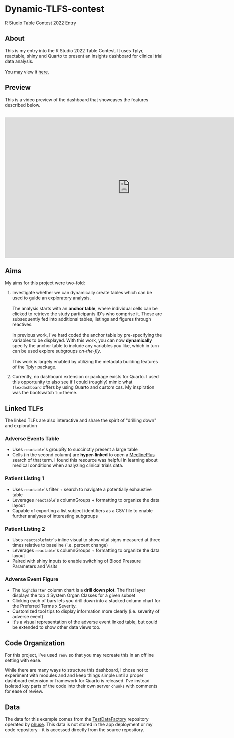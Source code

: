 # Dynamic-TLFS-contest

R Studio Table Contest 2022 Entry

## About

This is my entry into the R Studio 2022 Table Contest. It uses Tplyr, reactable, shiny and Quarto to present an insights dashboard for clinical trial data analysis. </br> </br> You may view it [here.](https://matt-portfolio.shinyapps.io/dynamic-tlf/)

## Preview

This is a video preview of the dashboard that showcases the features described below.</br></br>
<iframe width="800" height="450" src="https://www.youtube.com/embed/Ax1md38X-tI" title="YouTube video player" frameborder="0" allow="accelerometer; autoplay; clipboard-write; encrypted-media; gyroscope; picture-in-picture" allowfullscreen></iframe>

## Aims

My aims for this project were two-fold:

1.  Investigate whether we can dynamically create tables which can be used to guide an exploratory analysis. </br></br>The analysis starts with an <strong>anchor table</strong>, where individual cells can be clicked to retrieve the study participants ID's who comprise it. These are subsequently fed into additional tables, listings and figures through reactives. </br></br> In previous work, I've hard coded the anchor table by pre-specifying the variables to be displayed. With this work, you can now **dynamically** specify the anchor table to include any variables you like, which in turn can be used explore subgroups <i>on-the-fly</i>.</br></br> This work is largely enabled by utilizing the metadata building features of the [Tplyr](https://github.com/atorus-research/Tplyr) package.

2.  Currently, no dashboard extension or package exists for Quarto. I used this opportunity to also see if I could (roughly) mimic what `flexdashboard` offers by using Quarto and custom css. My inspiration was the bootswatch `lux` theme.

## Linked TLFs

The linked TLFs are also interactive and share the spirit of "drilling down" and exploration

### Adverse Events Table

-   Uses `reactable`'s groupBy to succinctly present a large table
-   Cells (in the second column) are <strong>hyper-linked</strong> to open a [MedlinePlus](https://http://medlineplus.gov/) search of that term. I found this resource was helpful in learning about medical conditions when analyzing clinical trials data.

### Patient Listing 1

-   Uses `reactable`'s filter + search to navigate a potentially exhaustive table
-   Leverages `reactable`'s columnGroups + formatting to organize the data layout
-   Capable of exporting a list subject identifiers as a CSV file to enable further analyses of interesting subgroups

### Patient Listing 2

-   Uses `reactablefmtr`'s inline visual to show vital signs measured at three times relative to baseline (i.e. percent change)
-   Leverages `reactable`'s columnGroups + formatting to organize the data layout
-   Paired with shiny inputs to enable switching of Blood Pressure Parameters and Visits

### Adverse Event Figure

-   The `highcharter` column chart is a <strong>drill down plot</strong>. The first layer displays the top 4 System Organ Classes for a given subset
-   Clicking each of bars lets you drill down into a stacked column chart for the Preferred Terms x Severity.
-   Customized tool tips to display information more clearly (i.e. severity of adverse event)
-   It's a visual representation of the adverse event linked table, but could be extended to show other data views too.


## Code Organization

For this project, I've used `renv` so that you may recreate this in an offline setting with ease.

While there are many ways to structure this dashboard, I chose not to experiment with modules and and keep things simple until a proper dashboard extension or framework for Quarto is released. I've instead isolated key parts of the code into their own server `chunks` with comments for ease of review.

## Data

The data for this example comes from the [TestDataFactory](https://github.com/phuse-org/TestDataFactory) repository operated by [phuse](https://phuse.global/). This data is not stored in the app deployment or my code repository - it is accessed directly from the source repository.
